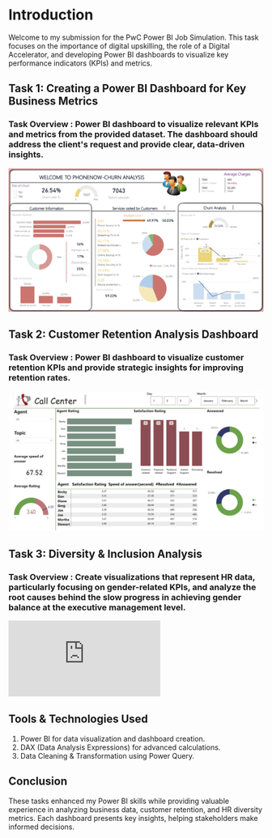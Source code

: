 # Introduction

Welcome to my submission for the PwC Power BI Job Simulation. This task focuses on the importance of digital upskilling, the role of a Digital Accelerator, and developing Power BI dashboards to visualize key performance indicators (KPIs) and metrics.

## Task 1: Creating a Power BI Dashboard for Key Business Metrics
### Task Overview : Power BI dashboard to visualize relevant KPIs and metrics from the provided dataset. The dashboard should address the client's request and provide clear, data-driven insights.

![image alt](https://github.com/PriyaKashyapp/Pwc_PowerBI_JobSimulation/blob/6221cb4654065954294441270caff0c5d44bcb7c/Task1.png)

## Task 2: Customer Retention Analysis Dashboard
### Task Overview : Power BI dashboard to visualize customer retention KPIs and provide strategic insights for improving retention rates.

![image alt](https://github.com/PriyaKashyapp/Pwc_PowerBI_JobSimulation/blob/2e8f24a5067c38171d7ea2bf26177ec797df19c3/Task2.png)

## Task 3: Diversity & Inclusion Analysis
### Task Overview : Create visualizations that represent HR data, particularly focusing on gender-related KPIs, and analyze the root causes behind the slow progress in achieving gender balance at the executive management level.

![image alt](https://github.com/PriyaKashyapp/Pwc_PowerBI_JobSimulation/blob/4fd03cf25918e244a04883cfdc733e42dd961faa/Task3.pdf)

## Tools & Technologies Used
1) Power BI for data visualization and dashboard creation.
2) DAX (Data Analysis Expressions) for advanced calculations.
3) Data Cleaning & Transformation using Power Query.

## Conclusion
These tasks enhanced my Power BI skills while providing valuable experience in analyzing business data, customer retention, and HR diversity metrics. Each dashboard presents key insights, helping stakeholders make informed decisions.

